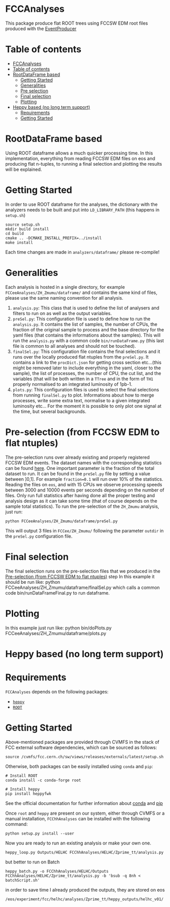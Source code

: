 FCCAnalyses
=============

This package produce flat ROOT trees using FCCSW EDM root files produced with the [EventProducer](https://github.com/HEP-FCC/EventProducer)


Table of contents
=================
  * [FCCAnalyses](#fccanalyses)
  * [Table of contents](#table-of-contents)
  * [RootDataFrame based](#rootdataframe-based)
    * [Getting Started](#getting-started)
    * [Generalities](#generalities)
    * [Pre selection](#pre-selection)
    * [Final selection](#final-selection)
    * [Plotting](#plotting)
  * [Heppy based (no long term support)](#heppy-based-no-long-term-support)
    * [Requirements](#requirements)
    * [Getting Started](#getting-started)


RootDataFrame based
=============
Using ROOT dataframe allows a much quicker processing time. In this implementation, everything from reading FCCSW EDM files on eos and producing flat n-tuples, to running a final selection and plotting the results will be explained.

Getting Started
============
In order to use ROOT dataframe for the analyses, the dictionary with the analyzers needs to be built and put into  `LD_LIBRARY_PATH` (this happens in `setup.sh`)

```
source setup.sh
mkdir build install
cd build
cmake .. -DCMAKE_INSTALL_PREFIX=../install
make install
```
Each time changes are made in ```analyzers/dataframe/``` please re-compile!

Generalities
============
Each analysis is hosted in a single directory, for example ```FCCeeAnalyses/ZH_Zmumu/dataframe/``` and contains the same kind of files, please use the same naming convention for all analysis. 

1. ```analysis.py```: This class that is used to define the list of analysers and filters to run on as well as the output variables. 
2. ```preSel.py```: This configuration file is used to define how to run the ```analysis.py```. It contains the list of samples, the number of CPUs, the fraction of the original sample to process and the base directory for the yaml files (that contains the informations about the samples). This will run the ```analysis.py``` with a common code ```bin/runDataFrame.py``` (this last file is common to all analyses and should not be touched). 
3. ```finalSel.py```: This configuration file contains the final selections and it runs over the locally produced flat ntuples from the ```preSel.py```. It contains a link to the ```procDict.json``` for getting cross section etc...(this might be removed later to include everything in the yaml, closer to the sample), the list of processes, the number of CPU, the cut list, and the variables (that will be both written in a ```TTree``` and in the form of ```TH1``` properly normalised to an integrated luminosity of 1pb-1. 
4. ```plots.py```: This configuration files is used to select the final selections from running ```finalSel.py``` to plot. Informations about how to merge processes, write some extra text, normalise to a given integrated luminosity etc... For the moment it is possible to only plot one signal at the time, but several backgrounds. 

Pre-selection (from FCCSW EDM to flat ntuples)
============
The pre-selection runs over already existing and properly registered FCCSW EDM events. The dataset names with the corresponding statistics can be found [here](http://fcc-physics-events.web.cern.ch/fcc-physics-events/Delphesevents_fccee_v01.php). One important parameter is the fraction of the total dataset to run. It can be found in the ```preSel.py``` file by setting a value between ]0,1]. For example ```fraction=0.1``` will run over 10% of the statistics. Reading the files on ```eos```, and with 15 CPUs we observe processing speeds between 3000 and 10000 events per seconds depending on the number of files. Only run full statistics after having done all the proper testing and analysis design as it can take some time (that of course depends on the sample total statistics). To run the pre-selection of the ```ZH_Zmumu``` analysis, just run:
```
python FCCeeAnalyses/ZH_Zmumu/dataframe/preSel.py
```
This will output 3 files in ```FCCee/ZH_Zmumu/``` following the parameter ```outdir``` in the ```preSel.py``` configuration file.


Final selection
============
The final selection runs on the pre-selection files that we produced in the [Pre-selection (from FCCSW EDM to flat ntuples)](#from-fccsw-EDM-to-flat-ntuples) step
In this example it should be run like: python FCCeeAnalyses/ZH_Zmumu/dataframe/finalSel.py which calls a common code bin/runDataFrameFinal.py to run dataframe.

Plotting
============
In this example just run like: python bin/doPlots.py FCCeeAnalyses/ZH_Zmumu/dataframe/plots.py

Heppy based (no long term support)
============

Requirements
============

`FCCAnalyses` depends on the following packages:

- [`heppy`](https://github.com/cbernet/heppy)
- [`ROOT`](https://github.com/root-project/root)


Getting Started
===============

Above-mentioned packages are provided through CVMFS in the stack of FCC external software dependencies, which can be sourced as follows:

```
source /cvmfs/fcc.cern.ch/sw/views/releases/externals/latest/setup.sh
```

Otherwise, both packages can be easily installed using `conda` and `pip`:

```
# Install ROOT
conda install -c conda-forge root

# Install heppy
pip install heppyfwk
```

See the official documentation for further information about [conda](https://conda.io/projects/conda/en/latest/user-guide/install/index.html) and [pip](https://pip.pypa.io/en/stable/installing/)

Once `root` and `heppy` are present on our system, either through CVMFS or a manual installation, `FCChhAnalyses` can be installed with the following command:

```
python setup.py install --user
```

Now you are ready to run an existing analysis or make your own one.

```
heppy_loop.py Outputs/HELHC FCChhAnalyses/HELHC/Zprime_tt/analysis.py
```

but better to run on Batch
```
heppy_batch.py -o FCChhAnalyses/HELHC/Outputs FCChhAnalyses/HELHC/Zprime_tt/analysis.py -b 'bsub -q 8nh < batchScript.sh'
```

in order to save time I already produced the outputs, they are stored on eos

```
/eos/experiment/fcc/helhc/analyses/Zprime_tt/heppy_outputs/helhc_v01/
```
